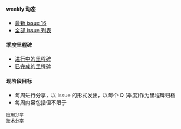 #### weekly 动态
* [最新 issue 16](https://github.com/ProParty/weekly/issues/16)
* [全部 issue 列表](https://github.com/ProParty/weekly/issues?page=1&state=closed)

#### 季度里程碑
* [进行中的里程碑](https://github.com/ProParty/weekly/milestones?state=open)  
* [已完成的里程碑](https://github.com/ProParty/weekly/milestones?state=closed)

#### 现阶段目标
* 每周进行分享，以 issue 的形式发出，以每个 Q (季度)作为里程碑归档
* 每周内容包括但不限于

```
应用分享  
技术分享  
```
